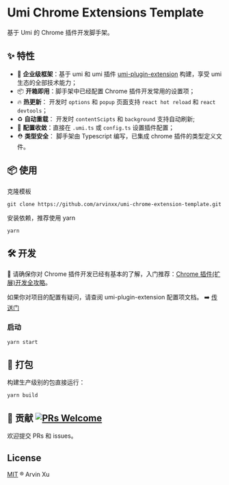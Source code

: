 # Umi Chrome Extensions Template

基于 Umi 的 Chrome 插件开发脚手架。

## ✨ 特性

- 🌋 **企业级框架**：基于 umi 和 umi 插件 [umi-plugin-extension](https://github.com/arvinxx/umi-plugin-extensions) 构建，享受 umi 生态的全部技术能力；
- 📦 **开箱即用**：脚手架中已经配置 Chrome 插件开发常用的设置项；
- 🔥 **热更新**： 开发时 `options` 和 `popup` 页面支持 `react hot reload` 和 `react devtools`；
- ♻️ **自动重载**： 开发时 `contentScipts` 和 `background` 支持自动刷新;
- 🔧 **配置收敛**：直接在 `.umi.ts` 或 `config.ts` 设置插件配置；
- ⛑ **类型安全**： 脚手架由 Typescript 编写，已集成 chrome 插件的类型定义文件。

## 📦 使用

克隆模板

```
git clone https://github.com/arvinxx/umi-chrome-extension-template.git
```

安装依赖，推荐使用 yarn

```
yarn
```

## 🛠️ 开发

🔔 请确保你对 Chrome 插件开发已经有基本的了解，入门推荐：[Chrome 插件(扩展)开发全攻略](https://arvinxx.github.io/umi-plugin-extensions/#/tutorial)。

如果你对项目的配置有疑问，请查阅 umi-plugin-extension 配置项文档。 ➡️ [传送门](https://arvinxx.github.io/umi-plugin-extensions/#/api)

### 启动

```
yarn start
```

## 👷 打包

构建生产级别的包直接运行：

```
yarn build
```

## 🤝 贡献 [![PRs Welcome](https://camo.githubusercontent.com/0ff11ed110cfa69f703ef0dcca3cee6141c0a8ef465e8237221ae245de3deb3d/68747470733a2f2f696d672e736869656c64732e696f2f62616467652f5052732d77656c636f6d652d627269676874677265656e2e7376673f7374796c653d666c61742d737175617265)](http://makeapullrequest.com/)

欢迎提交 PRs 和 issues。

## License

[MIT](./LICENSE) ® Arvin Xu
